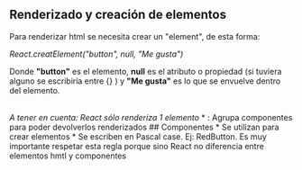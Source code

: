 ## Renderizado y creación de elementos
Para renderizar html se necesita crear un "element", de esta forma:
<p><i>React.creatElement("button", null, "Me gusta")</i></p>
<p>Donde <b>"button"</b> es el elemento, <b>null</b> es el atributo o propiedad (si tuviera alguno se escribiría entre {} ) y <b>"Me gusta"</b> es lo que se envuelve dentro del elemento.<p><br>
<i>A tener en cuenta: React sólo renderiza 1 elemento</i>
* <React.fragment>: Agrupa componentes para poder devolverlos renderizados
## Componentes
* Se utilizan para crear elementos
* Se escriben en Pascal case. Ej: RedButton. Es muy importante respetar esta regla porque sino
React no diferencia entre elementos hmtl y componentes
  
